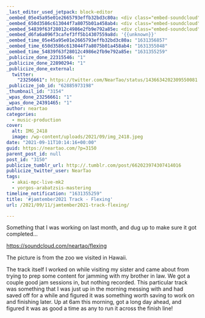 ```yaml
---
_last_editor_used_jetpack: block-editor
_oembed_05e45a95e01e2665793effb32bd3c80a: <div class="embed-soundcloud"><iframe title="Flexing by NearTao" width="500" height="400" scrolling="no" frameborder="no" src="https://w.soundcloud.com/player/?visual=true&url=https%3A%2F%2Fapi.soundcloud.com%2Ftracks%2F1122790231&show_artwork=true&maxheight=750&maxwidth=500"></iframe></div>
_oembed_650d3586c613044f7a8075b01a458ab4: <div class="embed-soundcloud"><iframe title="Flexing by NearTao" width="750" height="400" scrolling="no" frameborder="no" src="https://w.soundcloud.com/player/?visual=true&url=https%3A%2F%2Fapi.soundcloud.com%2Ftracks%2F1122790231&show_artwork=true&maxheight=1000&maxwidth=750"></iframe></div>
_oembed_54839f63f28012c4986e2fb9e792a85e: <div class="embed-soundcloud"><iframe title="Flexing by NearTao" width="620" height="400" scrolling="no" frameborder="no" src="https://w.soundcloud.com/player/?visual=true&url=https%3A%2F%2Fapi.soundcloud.com%2Ftracks%2F1122790231&show_artwork=true&maxheight=930&maxwidth=620"></iframe></div>
_oembed_d6fa6a096f3cafef3ff5b14307559a8d: '{{unknown}}'
_oembed_time_05e45a95e01e2665793effb32bd3c80a: "1631356857"
_oembed_time_650d3586c613044f7a8075b01a458ab4: "1631355048"
_oembed_time_54839f63f28012c4986e2fb9e792a85e: "1631355259"
_publicize_done_22315546: "1"
_publicize_done_22890294: "1"
_publicize_done_external:
  twitter:
    "23256661": https://twitter.com/NearTao/status/1436634202309550081
_publicize_job_id: "62885973198"
_thumbnail_id: "3154"
_wpas_done_23256661: "1"
_wpas_done_24391465: "1"
author: neartao
categories:
  - music-production
cover:
  alt: IMG_2418
  image: /wp-content/uploads/2021/09/img_2418.jpeg
date: "2021-09-11T10:14:16+00:00"
guid: https://neartao.com/?p=3150
parent_post_id: null
post_id: "3150"
publicize_tumblr_url: http://.tumblr.com/post/662023974307414016
publicize_twitter_user: NearTao
tags:
  - akai-mpc-live-mk2
  - yorgos-arabatzsis-mastering
timeline_notification: "1631355259"
title: '#jamtember2021 Track - Flexing'
url: /2021/09/11/jamtember2021-track-flexing/

---
```

Something that I was working on last month, and dug up to make sure it got completed...

https://soundcloud.com/neartao/flexing

The picture is from the zoo we visited in Hawaii.

The track itself I worked on while visiting my sister and came about from trying to prep some content for jamming with my brother in law. We got a couple good jam sessions in, but nothing recorded. This particular track was something that I was just up in the morning messing with and had saved off for a while and figured it was something worth saving to work on and finishing later. Up at 6am this morning, got a long day ahead, and figured it was as good a time as any to run it across the finish line!
